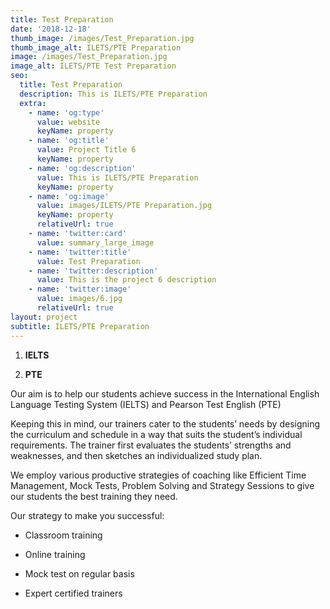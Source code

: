 ```yaml
---
title: Test Preparation
date: '2018-12-18'
thumb_image: /images/Test_Preparation.jpg
thumb_image_alt: ILETS/PTE Preparation
image: /images/Test_Preparation.jpg
image_alt: ILETS/PTE Test Preparation
seo:
  title: Test Preparation
  description: This is ILETS/PTE Preparation
  extra:
    - name: 'og:type'
      value: website
      keyName: property
    - name: 'og:title'
      value: Project Title 6
      keyName: property
    - name: 'og:description'
      value: This is ILETS/PTE Preparation
      keyName: property
    - name: 'og:image'
      value: images/ILETS/PTE Preparation.jpg
      keyName: property
      relativeUrl: true
    - name: 'twitter:card'
      value: summary_large_image
    - name: 'twitter:title'
      value: Test Preparation
    - name: 'twitter:description'
      value: This is the project 6 description
    - name: 'twitter:image'
      value: images/6.jpg
      relativeUrl: true
layout: project
subtitle: ILETS/PTE Preparation
---
```

1.  **IELTS**

2.  **PTE**

Our aim is to help our students achieve success in the International English Language Testing System (IELTS) and Pearson Test English (PTE)

Keeping this in mind, our trainers cater to the students’ needs by designing the curriculum and schedule in a way that suits the student’s individual requirements. The trainer first evaluates the students’ strengths and weaknesses, and then sketches an individualized study plan.

We employ various productive strategies of coaching like Efficient Time Management, Mock Tests, Problem Solving and Strategy Sessions to give our students the best training they need.

Our strategy to make you successful:

*   Classroom training

*   Online training

*   Mock test on regular basis

*   Expert certified trainers

